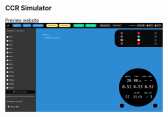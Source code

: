## CCR Simulator
[Preview website](https://guehq.github.io/ccr-simulator/)
![reader](https://github.com/guehq/.github/blob/main/ccr-simulator.png?raw=true)
